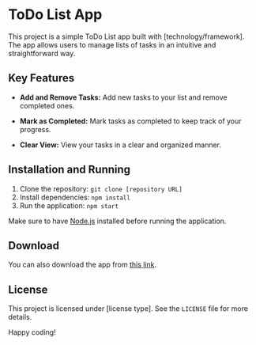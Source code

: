 # ToDo List App

This project is a simple ToDo List app built with [technology/framework]. The app allows users to manage lists of tasks in an intuitive and straightforward way.

## Key Features

- **Add and Remove Tasks:** Add new tasks to your list and remove completed ones.
  
- **Mark as Completed:** Mark tasks as completed to keep track of your progress.

- **Clear View:** View your tasks in a clear and organized manner.


## Installation and Running

1. Clone the repository: `git clone [repository URL]`
2. Install dependencies: `npm install`
3. Run the application: `npm start`

Make sure to have [Node.js](https://nodejs.org/) installed before running the application.

## Download

You can also download the app from [this link](https://deluciaugo.wixsite.com/todolistapp).

## License

This project is licensed under [license type]. See the `LICENSE` file for more details.

Happy coding!
